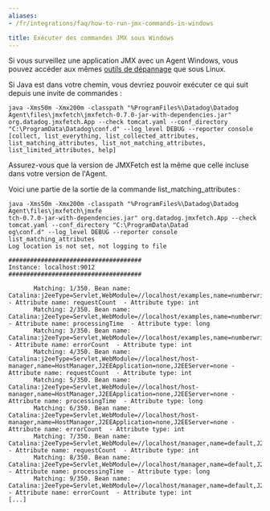 ```yaml
---
aliases:
- /fr/integrations/faq/how-to-run-jmx-commands-in-windows

title: Exécuter des commandes JMX sous Windows
---
```


Si vous surveillez une application JMX avec un Agent Windows, vous pouvez accéder aux mêmes [outils de dépannage][1] que sous Linux.

Si Java est dans votre chemin, vous devriez pouvoir exécuter ce qui suit depuis une invite de commandes :

```text
java -Xms50m -Xmx200m -classpath "%ProgramFiles%\Datadog\Datadog Agent\files\jmxfetch\jmxfetch-0.7.0-jar-with-dependencies.jar" org.datadog.jmxfetch.App --check tomcat.yaml --conf_directory "C:\ProgramData\Datadog\conf.d" --log_level DEBUG --reporter console [collect, list_everything, list_collected_attributes, list_matching_attributes, list_not_matching_attributes, list_limited_attributes, help]
```

Assurez-vous que la version de JMXFetch est la même que celle incluse dans votre version de l'Agent.

Voici une partie de la sortie de la commande list_matching_attributes :

```text
java -Xms50m -Xmx200m -classpath "%ProgramFiles%\Datadog\Datadog Agent\files\jmxfetch\jmxfe
tch-0.7.0-jar-with-dependencies.jar" org.datadog.jmxfetch.App --check tomcat.yaml --conf_directory "C:\ProgramData\Datad
og\conf.d" --log_level DEBUG --reporter console list_matching_attributes
Log location is not set, not logging to file

#####################################
Instance: localhost:9012
#####################################

       Matching: 1/350. Bean name: Catalina:j2eeType=Servlet,WebModule=//localhost/examples,name=numberwriter,J2EEApplication=none,J2EEServer=none - Attribute name: requestCount  - Attribute type: int
       Matching: 2/350. Bean name: Catalina:j2eeType=Servlet,WebModule=//localhost/examples,name=numberwriter,J2EEApplication=none,J2EEServer=none - Attribute name: processingTime  - Attribute type: long
       Matching: 3/350. Bean name: Catalina:j2eeType=Servlet,WebModule=//localhost/examples,name=numberwriter,J2EEApplication=none,J2EEServer=none - Attribute name: errorCount  - Attribute type: int
       Matching: 4/350. Bean name: Catalina:j2eeType=Servlet,WebModule=//localhost/host-manager,name=HostManager,J2EEApplication=none,J2EEServer=none - Attribute name: requestCount  - Attribute type: int
       Matching: 5/350. Bean name: Catalina:j2eeType=Servlet,WebModule=//localhost/host-manager,name=HostManager,J2EEApplication=none,J2EEServer=none - Attribute name: processingTime  - Attribute type: long
       Matching: 6/350. Bean name: Catalina:j2eeType=Servlet,WebModule=//localhost/host-manager,name=HostManager,J2EEApplication=none,J2EEServer=none - Attribute name: errorCount  - Attribute type: int
       Matching: 7/350. Bean name: Catalina:j2eeType=Servlet,WebModule=//localhost/manager,name=default,J2EEApplication=none,J2EEServer=none - Attribute name: requestCount  - Attribute type: int
       Matching: 8/350. Bean name: Catalina:j2eeType=Servlet,WebModule=//localhost/manager,name=default,J2EEApplication=none,J2EEServer=none - Attribute name: processingTime  - Attribute type: long
       Matching: 9/350. Bean name: Catalina:j2eeType=Servlet,WebModule=//localhost/manager,name=default,J2EEApplication=none,J2EEServer=none - Attribute name: errorCount  - Attribute type: int
[...]
```

[1]: /fr/integrations/java/
